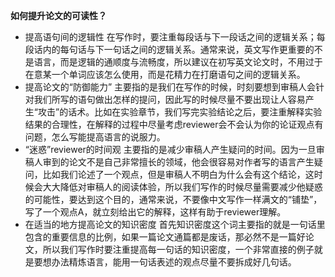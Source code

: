 **如何提升论文的可读性？**

* 提高语句间的逻辑性
在写作时，要注重每段话与下一段话之间的逻辑关系；每段话内的每句话与下一句话之间的逻辑关系。通常来说，英文写作更重要的不是语言，而是逻辑的通顺度与流畅度，所以建议在初写英文论文时，不用过于在意某一个单词应该怎么使用，而是花精力在打磨语句之间的逻辑关系。
* 提高论文的“防御能力”
主要指的是我们在写作的时候，时刻要想到审稿人会针对我们所写的语句做出怎样的提问，因此写的时候尽量不要出现让人容易产生“攻击”的话术。比如在实验章节，我们写完实验结论之后，要注重解释实验结果的合理性，在解释的过程中尽量考虑reviewer会不会认为你的论证观点有问题，怎么写能提高语言的说服力。
* “迷惑”reviewer的时间观
主要指的是减少审稿人产生疑问的时间。因为一旦审稿人审到的论文不是自己非常擅长的领域，他会很容易对作者写的语言产生疑问，比如我们论述了一个观点，但是审稿人不明白为什么会有这个结论，这时候会大大降低对审稿人的阅读体验，所以我们写作的时候尽量需要减少他疑惑的可能性，要达到这个目的，通常来说，不要像中文写作一样满文的“铺垫”，写了一个观点A，就立刻给出它的解释，这样有助于reviewer理解。
* 在适当的地方提高论文的知识密度
首先知识密度这个词主要指的就是一句话里包含的重要信息的比例，如果一篇论文通篇都是废话，那必然不是一篇好论文，所以我们写作时要注重提高每一句话的知识密度，一个非常直接的例子就是要想办法精炼语言，能用一句话表述的观点尽量不要拆成好几句话。

